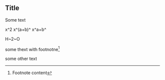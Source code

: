 ## Title

Some text

x^2  x^(a+b)^  x^a+b^

H~2~O

some thext with footnotne[^1]

[^1]: Footnote content

some other text







